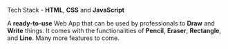 Tech Stack - **HTML**, **CSS** and **JavaScript** 



A **ready-to-use** Web App that can be used by professionals to **Draw** and **Write** things. It comes with the functionalities of **Pencil**, **Eraser**, **Rectangle**, and **Line**. Many more features to come.
